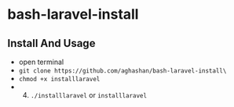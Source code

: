 # bash-laravel-install

## Install And Usage
- open terminal
- ``` git clone https://github.com/aghashan/bash-laravel-install\ ```
- ``` chmod +x installlaravel ```
- 4. ```./installlaravel``` or ``` installlaravel ``` 
